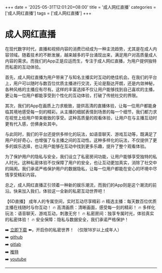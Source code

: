 +++
date = '2025-05-31T12:01:20+08:00'
title = '成人网红直播'
categories = ['成人网红直播']
tags = ['成人网红直播']
+++

# 成人网红直播

在现代数字时代，直播和视频内容的消费已经成为一种主流趋势，尤其是在成人内容领域。随着技术的不断发展，越来越多的平台涌现出来，满足用户对高质量成人内容的需求。而我们的App正是应运而生，专注于成人网红直播，为用户提供独特而私密的互动体验。

首先，成人网红直播为用户带来了与知名主播实时互动的绝佳机会。在我们的平台上，用户可以随时与数百位优质主播进行交流，无论是豁达开朗，还是内敛神秘，各种风格的主播应有尽有。这样的丰富选择不仅让用户能够找到自己喜欢的主播，更让每一位用户都能享受到个性化的互动体验，打破了传统社交的界限。

其次，我们的App在画质上力求极致，提供高清的直播体验，让每一位用户都能身临其境地感受每一刻的精彩。从主播的细腻表情到场景的每一个细节，我们都力求在视觉上给用户带来极致的享受。这种高质量的观看体验，让用户在与主播互动时更有代入感，仿佛身处其中。

与此同时，我们的平台还提供多样化的玩法，如语音聊天、游戏互动等，既满足了用户的好奇心，也增强了与主播之间的互动性。这种多样化的玩法，不仅提供了更多的娱乐选择，也让用户能够在互动中找到更多乐趣，提升了整个观看体验。

为了保护用户的隐私与安全，我们设立了私密房间功能，让用户能够享受独特的私人时光。这种私密体验不仅保障了用户的安全，也让互动更加真实，消除了社交中的隔阂。我们承诺严格保护用户的数据隐私，让每一位用户都能在安心的环境中尽情享受精彩内容。

总之，成人网红直播正引领着一种新的娱乐潮流，而我们的App则是这个潮流的前沿。快来加入我们，体验这一全新的私密互动世界吧！

【6D直播】
成年人的专属空间，实时互动尽享精彩
🔥 精选主播：每天数百位优质主播在线随时与你互动！
🔥 高清画质：清晰画面，感受每一刻的精彩！
🔥 多样化玩法：语音聊天、游戏互动，刺激无穷！
🔥 私密房间：独享专属时光，体验真实的私密体验！
🔥 安全保障：隐私与数据安全，我们承诺严格保护！

➡️ [立即下载](https://down123.s3.ap-east-1.amazonaws.com/down/down.html?channelCode=blog) ⬅️，开启你的私密世界！ （仅限18岁以上成年人）  
➡️ [github](https://aldult-live.github.io/)  
➡️ [gitlab](https://seo-09598d.gitlab.io/)  
➡️ [推特](https://x.com/wegame33)  
➡️ [youtube](https://www.youtube.com/@6Dlive)  

---
